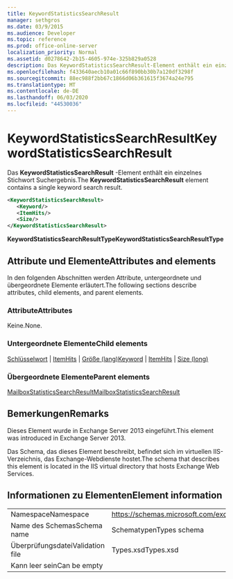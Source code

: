 ```yaml
---
title: KeywordStatisticsSearchResult
manager: sethgros
ms.date: 03/9/2015
ms.audience: Developer
ms.topic: reference
ms.prod: office-online-server
localization_priority: Normal
ms.assetid: d0278642-2b15-4605-974e-325b829a0528
description: Das KeywordStatisticsSearchResult-Element enthält ein einzelnes Stichwort Suchergebnis.
ms.openlocfilehash: f433640aecb10a01c66f890bb30b7a120df3298f
ms.sourcegitcommit: 88ec988f2bb67c1866d06b361615f3674a24e795
ms.translationtype: MT
ms.contentlocale: de-DE
ms.lasthandoff: 06/03/2020
ms.locfileid: "44530036"
---
```

# <a name="keywordstatisticssearchresult"></a><span data-ttu-id="5923b-103">KeywordStatisticsSearchResult</span><span class="sxs-lookup"><span data-stu-id="5923b-103">KeywordStatisticsSearchResult</span></span>

<span data-ttu-id="5923b-104">Das **KeywordStatisticsSearchResult** -Element enthält ein einzelnes Stichwort Suchergebnis.</span><span class="sxs-lookup"><span data-stu-id="5923b-104">The **KeywordStatisticsSearchResult** element contains a single keyword search result.</span></span> 
  

  
```XML
<KeywordStatisticsSearchResult>
   <Keyword/>
   <ItemHits/>
   <Size/>
</KeywordStatisticsSearchResult>
```

 <span data-ttu-id="5923b-105">**KeywordStatisticsSearchResultType**</span><span class="sxs-lookup"><span data-stu-id="5923b-105">**KeywordStatisticsSearchResultType**</span></span>
## <a name="attributes-and-elements"></a><span data-ttu-id="5923b-106">Attribute und Elemente</span><span class="sxs-lookup"><span data-stu-id="5923b-106">Attributes and elements</span></span>

<span data-ttu-id="5923b-107">In den folgenden Abschnitten werden Attribute, untergeordnete und übergeordnete Elemente erläutert.</span><span class="sxs-lookup"><span data-stu-id="5923b-107">The following sections describe attributes, child elements, and parent elements.</span></span>
  
### <a name="attributes"></a><span data-ttu-id="5923b-108">Attribute</span><span class="sxs-lookup"><span data-stu-id="5923b-108">Attributes</span></span>

<span data-ttu-id="5923b-109">Keine.</span><span class="sxs-lookup"><span data-stu-id="5923b-109">None.</span></span>
  
### <a name="child-elements"></a><span data-ttu-id="5923b-110">Untergeordnete Elemente</span><span class="sxs-lookup"><span data-stu-id="5923b-110">Child elements</span></span>

<span data-ttu-id="5923b-111">[Schlüsselwort](keyword.md)  |  [ItemHits](itemhits.md)  |  [Größe (lang)](size-long.md)</span><span class="sxs-lookup"><span data-stu-id="5923b-111">[Keyword](keyword.md) | [ItemHits](itemhits.md) | [Size (long)](size-long.md)</span></span>
  
### <a name="parent-elements"></a><span data-ttu-id="5923b-112">Übergeordnete Elemente</span><span class="sxs-lookup"><span data-stu-id="5923b-112">Parent elements</span></span>

[<span data-ttu-id="5923b-113">MailboxStatisticsSearchResult</span><span class="sxs-lookup"><span data-stu-id="5923b-113">MailboxStatisticsSearchResult</span></span>](mailboxstatisticssearchresult.md)
  
## <a name="remarks"></a><span data-ttu-id="5923b-114">Bemerkungen</span><span class="sxs-lookup"><span data-stu-id="5923b-114">Remarks</span></span>

<span data-ttu-id="5923b-115">Dieses Element wurde in Exchange Server 2013 eingeführt.</span><span class="sxs-lookup"><span data-stu-id="5923b-115">This element was introduced in Exchange Server 2013.</span></span>
  
<span data-ttu-id="5923b-116">Das Schema, das dieses Element beschreibt, befindet sich im virtuellen IIS-Verzeichnis, das Exchange-Webdienste hostet.</span><span class="sxs-lookup"><span data-stu-id="5923b-116">The schema that describes this element is located in the IIS virtual directory that hosts Exchange Web Services.</span></span>
  
## <a name="element-information"></a><span data-ttu-id="5923b-117">Informationen zu Elementen</span><span class="sxs-lookup"><span data-stu-id="5923b-117">Element information</span></span>

|||
|:-----|:-----|
|<span data-ttu-id="5923b-118">Namespace</span><span class="sxs-lookup"><span data-stu-id="5923b-118">Namespace</span></span>  <br/> |https://schemas.microsoft.com/exchange/services/2006/types  <br/> |
|<span data-ttu-id="5923b-119">Name des Schemas</span><span class="sxs-lookup"><span data-stu-id="5923b-119">Schema name</span></span>  <br/> |<span data-ttu-id="5923b-120">Schematypen</span><span class="sxs-lookup"><span data-stu-id="5923b-120">Types schema</span></span>  <br/> |
|<span data-ttu-id="5923b-121">Überprüfungsdatei</span><span class="sxs-lookup"><span data-stu-id="5923b-121">Validation file</span></span>  <br/> |<span data-ttu-id="5923b-122">Types.xsd</span><span class="sxs-lookup"><span data-stu-id="5923b-122">Types.xsd</span></span>  <br/> |
|<span data-ttu-id="5923b-123">Kann leer sein</span><span class="sxs-lookup"><span data-stu-id="5923b-123">Can be empty</span></span>  <br/> ||
   

